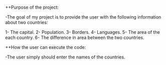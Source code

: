 ++Purpose of the project:

-The goal of my project is to provide the user with the following information about two countries:

1- The capital.
2- Population.
3- Borders.
4- Languages.
5- The area of ​​the each country.
6- The difference in area between the two countries.

++How the user can execute the code:

-The user simply should enter the names of the countries.


